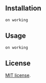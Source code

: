 
## Installation

``` bash
on working
```

## Usage

``` javascript
on working
```

## License

[MIT license](http://opensource.org/licenses/MIT).
